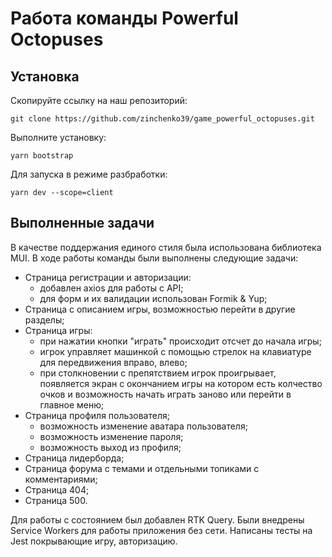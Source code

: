 # Работа команды Powerful Octopuses

## Установка 
Скопируйте ссылку на наш репозиторий:
```
git clone https://github.com/zinchenko39/game_powerful_octopuses.git
```
Выполните установку:
```
yarn bootstrap
```
Для запуска в режиме разбработки:
```
yarn dev --scope=client
```
## Выполненные задачи
В качестве поддержания единого стиля была использована библиотека MUI.
В ходе работы команды были выполнены следующие задачи:
- Страница регистрации и авторизации:
    - добавлен axios для работы с API;
    - для форм и их валидации использован Formik & Yup;
- Страница с описанием игры, возможностью перейти в другие разделы;
- Страница игры:
    - при нажатии кнопки "играть" происходит отсчет до начала игры;
    - игрок управляет машинкой с помощью стрелок на клавиатуре для передвижения вправо, влево;
    - при столкновении с препятствием игрок проигрывает, появляется экран с окончанием игры на котором есть колчество очков и возможность начать играть заново или перейти в главное меню;
- Страница профиля пользователя;
    - возможность изменение аватара пользователя;
    - возможность изменение пароля;
    - возможность выход из профиля;
- Страница лидерборда;
- Страница форума с темами и отдельными топиками с комментариями;
- Страница 404;
- Страница 500.

Для работы с состоянием был добавлен RTK Query. 
Были внедрены Service Workers для работы приложения без сети.
Написаны тесты на Jest покрывающие игру, авторизацию.
